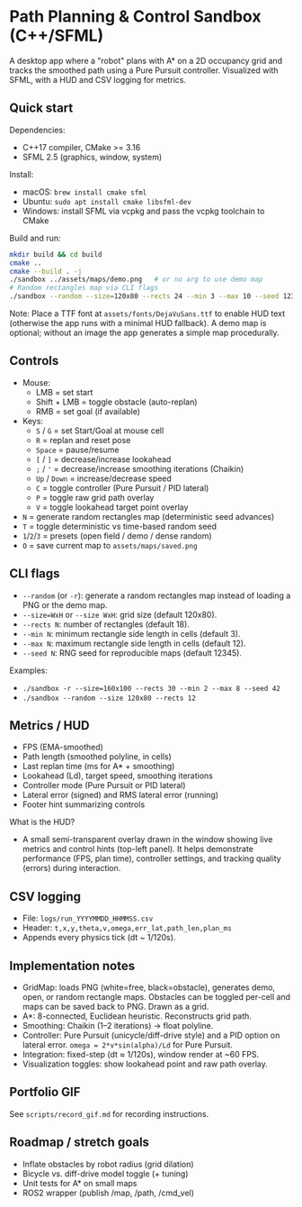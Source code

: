 # Path Planning & Control Sandbox (C++/SFML)

A desktop app where a "robot" plans with A* on a 2D occupancy grid and tracks the smoothed path using a Pure Pursuit controller. Visualized with SFML, with a HUD and CSV logging for metrics.

## Quick start

Dependencies:
- C++17 compiler, CMake >= 3.16
- SFML 2.5 (graphics, window, system)

Install:
- macOS: `brew install cmake sfml`
- Ubuntu: `sudo apt install cmake libsfml-dev`
- Windows: install SFML via vcpkg and pass the vcpkg toolchain to CMake

Build and run:
```bash
mkdir build && cd build
cmake ..
cmake --build . -j
./sandbox ../assets/maps/demo.png   # or no arg to use demo map
# Random rectangles map via CLI flags
./sandbox --random --size=120x80 --rects 24 --min 3 --max 10 --seed 1234
```

Note: Place a TTF font at `assets/fonts/DejaVuSans.ttf` to enable HUD text (otherwise the app runs with a minimal HUD fallback). A demo map is optional; without an image the app generates a simple map procedurally.

## Controls
- Mouse:
  - LMB = set start
  - Shift + LMB = toggle obstacle (auto-replan)
  - RMB = set goal (if available)
- Keys:
  - `S` / `G` = set Start/Goal at mouse cell
  - `R` = replan and reset pose
  - `Space` = pause/resume
  - `[` / `]` = decrease/increase lookahead
  - `;` / `'` = decrease/increase smoothing iterations (Chaikin)
  - `Up` / `Down` = increase/decrease speed
  - `C` = toggle controller (Pure Pursuit / PID lateral)
  - `P` = toggle raw grid path overlay
  - `V` = toggle lookahead target point overlay
- `N` = generate random rectangles map (deterministic seed advances)
- `T` = toggle deterministic vs time-based random seed
- `1`/`2`/`3` = presets (open field / demo / dense random)
- `O` = save current map to `assets/maps/saved.png`

## CLI flags
- `--random` (or `-r`): generate a random rectangles map instead of loading a PNG or the demo map.
- `--size=WxH` or `--size WxH`: grid size (default 120x80).
- `--rects N`: number of rectangles (default 18).
- `--min N`: minimum rectangle side length in cells (default 3).
- `--max N`: maximum rectangle side length in cells (default 12).
- `--seed N`: RNG seed for reproducible maps (default 12345).

Examples:
- `./sandbox -r --size=160x100 --rects 30 --min 2 --max 8 --seed 42`
- `./sandbox --random --size 120x80 --rects 12`

## Metrics / HUD
- FPS (EMA-smoothed)
- Path length (smoothed polyline, in cells)
- Last replan time (ms for A* + smoothing)
- Lookahead (Ld), target speed, smoothing iterations
- Controller mode (Pure Pursuit or PID lateral)
- Lateral error (signed) and RMS lateral error (running)
- Footer hint summarizing controls

What is the HUD?
- A small semi-transparent overlay drawn in the window showing live metrics and control hints (top-left panel). It helps demonstrate performance (FPS, plan time), controller settings, and tracking quality (errors) during interaction.

## CSV logging
- File: `logs/run_YYYYMMDD_HHMMSS.csv`
- Header: `t,x,y,theta,v,omega,err_lat,path_len,plan_ms`
- Appends every physics tick (dt ~ 1/120s).

## Implementation notes
- GridMap: loads PNG (white=free, black=obstacle), generates demo, open, or random rectangle maps. Obstacles can be toggled per-cell and maps can be saved back to PNG. Drawn as a grid.
- A*: 8-connected, Euclidean heuristic. Reconstructs grid path.
- Smoothing: Chaikin (1–2 iterations) -> float polyline.
- Controller: Pure Pursuit (unicycle/diff-drive style) and a PID option on lateral error. `omega = 2*v*sin(alpha)/Ld` for Pure Pursuit.
- Integration: fixed-step (dt ≈ 1/120s), window render at ~60 FPS.
 - Visualization toggles: show lookahead point and raw path overlay.

## Portfolio GIF
See `scripts/record_gif.md` for recording instructions.

## Roadmap / stretch goals
- Inflate obstacles by robot radius (grid dilation)
- Bicycle vs. diff-drive model toggle (+ tuning)
- Unit tests for A* on small maps
- ROS2 wrapper (publish /map, /path, /cmd_vel)
